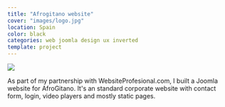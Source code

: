 ```yaml
---
title: "Afrogitano website"
cover: "images/logo.jpg"
location: Spain
color: black
categories: web joomla design ux inverted
template: project
---
```


![](/work/afrogitano/images/1.png)

As part of my partnership with WebsiteProfesional.com, I built a Joomla website for AfroGitano. It's an standard corporate website with contact form, login, video players and mostly static pages.
